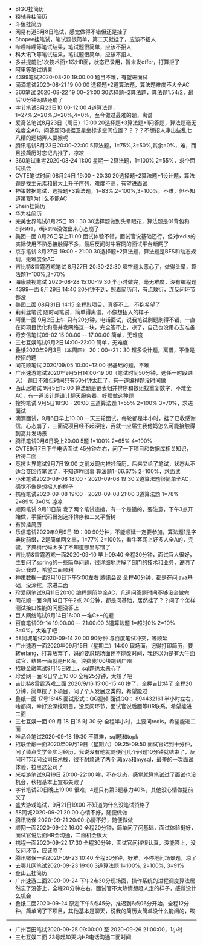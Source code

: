 * BIGO挂简历  
* 猿辅导挂简历  
* 斗鱼挂简历  
* 网易有道8月8日笔试，感觉做得不错但还是挂了  
* Shopee挂笔试，笔试题很简单，第二天就挂了，应该不招人  
* 哔哩哔哩等笔试结果，笔试题很简单，应该不招人   
* 科大讯飞等笔试结果，笔试题很简单，应该不招人   
* 多益提前批1次技术面+1次HR面，状态已录用，暂未发offer，打算拒了  
* 阿里等笔试结果  
* 4399笔试2020-08-20 19:00:00  题目不难，有望进面试  
* 滴滴笔试2020-08-21 19:00:00  选择题+2道算法题，算法题难度不大全AC  
* 360笔试 2020-08-22 19:00~21:00  30选择题+2算法题，算法题1.54/2，最后10分钟网站还崩了  
* 字节笔试8月23日10:00-12:00  4道算法题，1=27%,2=20%,3=20%,4=0%，至今做过最难的题，离谱  
* 爱奇艺笔试8月23日（周日）15:00  20选择题+3算法题+1问答题，算法题毫无难度全AC，问答题问根据卫星坐标求空间位置？？？？不想招人净出些乱七八糟的题糊弄人耍猴呢   
* 腾讯笔试8月23日20:00-22:00 5算法题，1=75%,3=50%,其余=0%，难，而且投简历时忘记内推了，凉凉  
* 360笔试重考2020-08-24 11:00 星期一  2算法题，1=100%,2=55%，求个面试机会  
* CVTE笔试时间 08月24日 19:00 - 20:30   20选择题+2算法题+1设计题，算法题是找主元素和最大上升子序列，难度不高，有望进面试  
* 神策数据笔试，选择题+3算法题，1=83%,2=100%,3=100%，不难，但不知道第1题为什么不能AC   
* Shein挂简历   
* 华为挂简历  
* 完美世界笔试8月25日 19：30  30选择题做到头晕眼花，算法题是01背包和dijkstra，dijkstra没做出来心态崩了   
* 美团一面 8月26日早上11:00  面试体验不错，面试官说基础还行，但对redis的实际使用不熟悉接触得不多，最后反问时牛客网的面试平台断网了       
* 京东笔试  8月27日 19:00 - 21:00 30选择题+2算法题，算法题是BFS和动态规划，无难度全AC   
* 吉比特&雷霆游戏笔试 8月27日  20:30-22:30   填空题太恶心了，做得头晕，算法题1=100%,2=70%     
* 海康威视笔试 2020-08-28 15:00-19:30  半小时做完，毫无难度，没有编程题    
* 4399一面 8月29日 14:40   20分钟不到，照着简历问，有点敷衍，连反问环节都没    
* 美团二面 08月31日 14:15   全程怼项目，真答不上，不抱希望了   
* 莉莉丝笔试 随时可笔试，简单得离谱，不像想招人的样子   
* 阿里一面 9月2日上午  只有20分钟，电话面试，说我笔试刷题刷得不错，一直在问项目优化和高并发网络这一块，完全答不上，凉了，自己也没用心去准备   
* 奇安信笔试09-02 15:00:00 -- 17:00:00  简单，无难度   
* 三七互娱笔试9月2日14:00-22:00   简单，无难度    
* 叠纸2020年9月3日（本周四） 20：00--21：30   超多设计题，离谱，不像是校招的题    
* 同花顺笔试 2020/09/05 10:00~12:00  很基础的题，不难    
* 广州速游笔试2020年9月5日14:00-19:00（笔试时间50分钟，选任一时段进入）  题目不难但时间只有50分钟太赶了，有一道编程题没时间做    
* 西山居笔试 9月5日15:00   算法题是链表归并排序和数组找重复数字，不难全AC，有一道设计题设计聊天服务器，好烦做这种题     
* 搜狗笔试 9月5日18:30 - 20:00  三道算法题 1=55%  2=100%   3=70%，求进面试    
* 滴滴面试，9月6日早上10:00  一天三轮面试，每轮都是半小时，挂了已收感谢信，心态崩了，三面说项目经不起深挖，我就一应届生我他妈怎么可能接触得到高并发场景   
* 腾讯笔试9月6日晚上20:00      5题 1=100% 2=65% 4=100%    
* CVTE9月7日下午电话面试  45分钟左右，问了一下项目和数据库相关知识，祈祷二面     
* 竞技世界笔试9月7日19:00   之前发现内推挂简历，后来又给了笔试，状态从不适合变回待笔试了，不知道咋回事 算法题1=66.67% 2=100%，求面试    
* 小米笔试2020-09-08 18:00 - 2020-09-08 19:30  2道算法题很简单全AC，感觉不像是想招人的样子   
* 携程笔试2020-09-08 19:00 - 2020-09-08 21:00  3道算法题 1=78%  2=89%  3=0%  凉凉   
* 顺网笔试 9月11日前  发了两个笔试连接，有一个是错的，要注意，下午3点开始做，手撕代码冒泡选择排序和二叉平衡树
* 有赞挂简历
* 乐信笔试2020年9月9日 19：00  90分钟，不能顺延一定要参加，算法题1是字典树前缀，2是简单回文串，1=77%  2=100%，看牛客网上好多人全A的，完蛋，字典树代码太多了不知道哪里写错了
* 吉比特&雷霆游戏一面2020-09-10 早上09:40  全程30分钟，面试官人很好，主要问了spring的一些简单问题，很详细地讲解了部门的技术和业务，说明了会让我过，希望二面顺利
* 神策数据一面9月10日下午5:00左右 腾讯会议  全程40分钟，都是在问java基础，没深挖，求进二面
* 珍爱网笔试9月11日20:00 编程题简单全AC，几道问答题时间不够没全做完
* 同花顺一面 9月14日下午2点 20分钟，都是问基础，居然挂了？？问了个怎样测试接口性能的问题没答上
* 巨人网络笔试9月14日16:00 一堆C++的题
* 百度笔试09-14 19:00:00 -- 21:00:00 3道算法题 1=超时0% 2=10% 3=0%，太难了吧
* 58同城笔试2020-09-14 20:00 90分钟 与百度笔试冲突，等顺延
* 广州速游一面2020年09月15日（星期二）14:00 现场面，记得打印简历，要转erlang，打算放弃了，妈的要求现场面还不能改时间，我还以为是有大牛面试官，结果一面就是HR面，浪费我100块跑到广州
* 招联金融笔试9月15日晚上，sql题也太恶心了
* 珍爱网一面16日早上10:00 全程25分钟，太短了吧
* 吉比特&雷霆游戏二面 2020/9/16 15:00-15:40 拼了，全押吉比特了 全程20分钟，简单挖了下项目，问了个人发展之类的，希望能过
* 叠纸一面 17号16:45 面试形式：QQ视频 面试QQ： 894432161 半小时左右，啥都问，幸好没深挖项目，没反问环节，面试官说后面等HR联系，希望能进二面
* 三七互娱一面 09 月 18 日15 时 30 分 全程半小时，主要问redis，希望能进二面
* 唯品会笔试2020-09-18 19:30 不算难，sql题和topk
* 招联金融一面2020年09月19日（星期六）09:25-09:50 面试官迟到十分钟，问了绩点奖学金实习经历，我说没有他就随便问几个问题10分钟就结束了，反问环节我问公司技术栈，很不耐烦说了两个词java和mysql，最差的一次面试体验，拉黑这公司了
* 米哈游笔试9月19日 20:00-22:00 唉，不在状态，感觉就算笔试过了面试也没机会，秋招基本上宣布失败了
* 字节笔试20日晚上19:00 很难，4题只有第3题暴力40%，其他没心情做提前交了
* 盛大游戏笔试，9月21日19:00 不知道为什么没笔试资格了
* 58同城2020-09-21 20:00 心情不好，随便做做
* 腾讯微保	2020-09-21 20:00 心情不好，随便做做
* 顺网一面2020-09-22 16:00 全程20分钟，简单问了问基础，面试体验挺好，面试官说后面HR会沟通，二面机会很大
* 携程一面2020-09-22 17:30 全程30分钟，面试官问得很认真，没能答上，没反问环节，应该凉了
* 腾讯微保一面2020-09-23 10:40 全程30分钟，好难，不停地问场景题，凉了
* 去哪儿网笔试2020-09-23 19:00   3道算法题 1=100%, 2=100%, 3=91%
* 金山云挂简历
* 广州速游二面2020-09-24 下午2点30分现场面，操作系统的进程调度算法居然忘了没答上，全程20分钟左右，面试官不太热情想赶人走的样子，感觉没什么机会
* 叠纸二面2020-09-24 原定下午5点45分，推迟到6点06分开始，全程12分钟，简单问了下项目，其他基本是聊天，说我的简历太简单没什么能问的，唉
--------------------------------------------------  
* 广州百田笔试2020-09-25 09:00:00 至 2020-09-26 21:00:00，1小时
* 三七互娱二面 23号起10天内HR电话沟通二面时间
